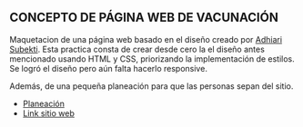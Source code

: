 ## CONCEPTO DE PÁGINA WEB DE VACUNACIÓN

Maquetacion de una página web basado en el diseño creado por [Adhiari Subekti](https://dribbble.com/Adhiari_is). Esta practica consta de crear desde cero la el diseño antes mencionado usando  HTML y CSS, priorizando la implementación de estilos. Se logró el diseño pero aún falta hacerlo responsive.

Además, de una pequeña planeación para que las personas sepan del sitio.

* [Planeación](./planeacion/planeacion.md)
* [Link sitio web](https://theblower0.github.io/vaccination-concept-design/)
